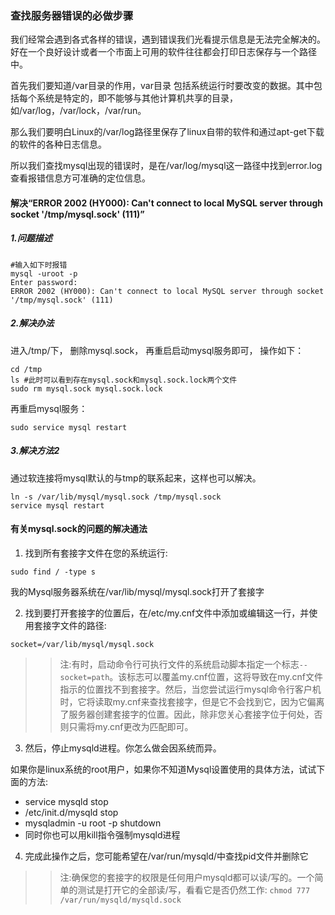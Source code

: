### 查找服务器错误的必做步骤

我们经常会遇到各式各样的错误，遇到错误我们光看提示信息是无法完全解决的。好在一个良好设计或者一个市面上可用的软件往往都会打印日志保存与一个路径中。

首先我们要知道/var目录的作用，var目录 包括系统运行时要改变的数据。其中包括每个系统是特定的，即不能够与其他计算机共享的目录，如/var/log，/var/lock，/var/run。

那么我们要明白Linux的/var/log路径里保存了linux自带的软件和通过apt-get下载的软件的各种日志信息。

所以我们查找mysql出现的错误时，是在/var/log/mysql这一路径中找到error.log查看报错信息方可准确的定位信息。

#### 解决“ERROR 2002 (HY000): Can't connect to local MySQL server through socket '/tmp/mysql.sock' (111)”

##### 1.问题描述
```shell
#输入如下时报错
mysql -uroot -p
Enter password: 
ERROR 2002 (HY000): Can't connect to local MySQL server through socket '/tmp/mysql.sock' (111)
```

##### 2.解决办法
进入/tmp/下， 删除mysql.sock， 再重启启动mysql服务即可， 操作如下：

```shell
cd /tmp
ls #此时可以看到存在mysql.sock和mysql.sock.lock两个文件
sudo rm mysql.sock mysql.sock.lock
```

再重启mysql服务：

```shell
sudo service mysql restart
```

##### 3.解决方法2
通过软连接将mysql默认的与tmp的联系起来，这样也可以解决。
```shell
ln -s /var/lib/mysql/mysql.sock /tmp/mysql.sock
service mysql restart
```

#### 有关mysql.sock的问题的解决通法

1. 找到所有套接字文件在您的系统运行:

```shell
sudo find / -type s
```
我的Mysql服务器系统在/var/lib/mysql/mysql.sock打开了套接字

2. 找到要打开套接字的位置后，在/etc/my.cnf文件中添加或编辑这一行，并使用套接字文件的路径:

`socket=/var/lib/mysql/mysql.sock`

>> 注:有时，启动命令行可执行文件的系统启动脚本指定一个标志`--socket=path`。该标志可以覆盖my.cnf位置，这将导致在my.cnf文件指示的位置找不到套接字。然后，当您尝试运行mysql命令行客户机时，它将读取my.cnf来查找套接字，但是它不会找到它，因为它偏离了服务器创建套接字的位置。因此，除非您关心套接字位于何处，否则只需将my.cnf更改为匹配即可。

3. 然后，停止mysqld进程。你怎么做会因系统而异。

如果你是linux系统的root用户，如果你不知道Mysql设置使用的具体方法，试试下面的方法:

- service mysqld stop
- /etc/init.d/mysqld stop
- mysqladmin -u root -p shutdown
- 同时你也可以用kill指令强制mysqld进程

4. 完成此操作之后，您可能希望在/var/run/mysqld/中查找pid文件并删除它

>> 注:确保您的套接字的权限是任何用户mysqld都可以读/写的。一个简单的测试是打开它的全部读/写，看看它是否仍然工作:
`chmod 777 /var/run/mysqld/mysqld.sock`